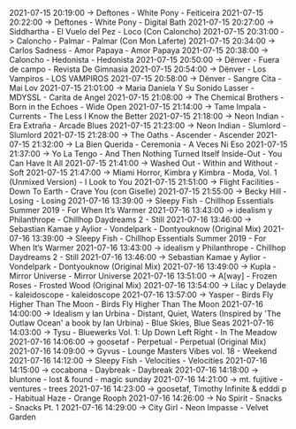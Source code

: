 2021-07-15 20:19:00 -> Deftones - White Pony - Feiticeira
2021-07-15 20:22:00 -> Deftones - White Pony - Digital Bath
2021-07-15 20:27:00 -> Siddhartha - El Vuelo del Pez - Loco (Con Caloncho)
2021-07-15 20:31:00 -> Caloncho - Palmar - Palmar (Con Mon Laferte)
2021-07-15 20:34:00 -> Carlos Sadness - Amor Papaya - Amor Papaya
2021-07-15 20:38:00 -> Caloncho - Hedonista - Hedonista
2021-07-15 20:50:00 -> Dënver - Fuera de campo - Revista De Gimnasia
2021-07-15 20:54:00 -> Dënver - Los Vampiros - LOS VAMPIROS
2021-07-15 20:58:00 -> Dënver - Sangre Cita - Mai Lov
2021-07-15 21:01:00 -> Maria Daniela Y Su Sonido Lasser - MDYSSL - Carita de Angel
2021-07-15 21:08:00 -> The Chemical Brothers - Born in the Echoes - Wide Open
2021-07-15 21:14:00 -> Tame Impala - Currents - The Less I Know the Better
2021-07-15 21:18:00 -> Neon Indian - Era Extraña - Arcade Blues
2021-07-15 21:23:00 -> Neon Indian - Slumlord - Slumlord
2021-07-15 21:28:00 -> The Oaths - Ascender - Ascender
2021-07-15 21:32:00 -> La Bien Querida - Ceremonia - A Veces Ni Eso
2021-07-15 21:37:00 -> Yo La Tengo - And Then Nothing Turned Itself Inside-Out - You Can Have It All
2021-07-15 21:41:00 -> Washed Out - Within and Without - Soft
2021-07-15 21:47:00 -> Miami Horror, Kimbra y Kimbra - Moda, Vol. 1 (Unmixed Version) - I Look to You
2021-07-15 21:51:00 -> Flight Facilities - Down To Earth - Crave You (con Giselle)
2021-07-15 21:55:00 -> Becky Hill - Losing - Losing
2021-07-16 13:39:00 -> Sleepy Fish - Chillhop Essentials Summer 2019 - For When It’s Warmer
2021-07-16 13:43:00 -> idealism y Philanthrope - Chillhop Daydreams 2 - Still
2021-07-16 13:46:00 -> Sebastian Kamae y Aylior - Vondelpark - Dontyouknow (Original Mix)
2021-07-16 13:39:00 -> Sleepy Fish - Chillhop Essentials Summer 2019 - For When It’s Warmer
2021-07-16 13:43:00 -> idealism y Philanthrope - Chillhop Daydreams 2 - Still
2021-07-16 13:46:00 -> Sebastian Kamae y Aylior - Vondelpark - Dontyouknow (Original Mix)
2021-07-16 13:49:00 -> Kupla - Mirror Universe - Mirror Universe
2021-07-16 13:51:00 -> A[way] - Frozen Roses - Frosted Wood (Original Mix)
2021-07-16 13:54:00 -> Lilac y Delayde - kaleidoscope - kaleidoscope
2021-07-16 13:57:00 -> Yasper - Birds Fly Higher Than The Moon - Birds Fly Higher Than The Moon
2021-07-16 14:00:00 -> Idealism y Ian Urbina - Distant, Quiet, Waters (Inspired by 'The Outlaw Ocean' a book by Ian Urbina) - Blue Skies, Blue Seas
2021-07-16 14:03:00 -> Tysu - Bluewerks Vol. 1: Up Down Left Right - In The Meadow
2021-07-16 14:06:00 -> goosetaf - Perpetual - Perpetual (Original Mix)
2021-07-16 14:09:00 -> Gyvus - Lounge Masters Vibes vol. 18 - Weekend
2021-07-16 14:12:00 -> Sleepy Fish - Velocities - Velocities
2021-07-16 14:15:00 -> cocabona - Daybreak - Daybreak
2021-07-16 14:18:00 -> bluntone - lost & found - magic sunday
2021-07-16 14:21:00 -> mt. fujitive - ventures - trees
2021-07-16 14:23:00 -> goosetaf, Timothy Infinite & edddi p - Habitual Haze - Orange Rooph
2021-07-16 14:26:00 -> No Spirit - Snacks - Snacks Pt. 1
2021-07-16 14:29:00 -> City Girl - Neon Impasse - Velvet Garden
